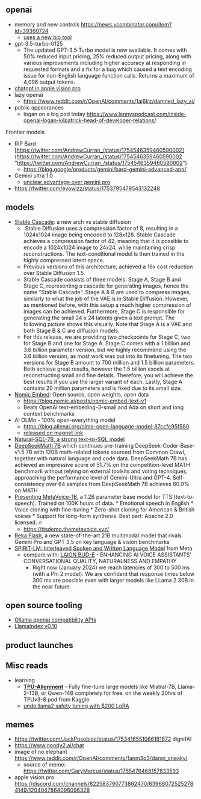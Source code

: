 
## openai

- memory and new controls https://news.ycombinator.com/item?id=39360724
	- [uses a new bio tool](https://x.com/simonw/status/1757629263338209584?s=20)
- gpt-3.5-turbo-0125
	- The updated GPT-3.5 Turbo model is now available. It comes with 50% reduced input pricing, 25% reduced output pricing, along with various improvements including higher accuracy at responding in requested formats and a fix for a bug which caused a text encoding issue for non-English language function calls. Returns a maximum of 4,096 output tokens.
- [chatgpt in apple vision pro](https://x.com/ChatGPTapp/status/1753480051889508485?s=20)
- lazy openai
	- https://www.reddit.com/r/OpenAI/comments/1aj6lrz/damned_lazy_ai/
- public appearances
	- logan on a big pod today https://www.lennyspodcast.com/inside-openai-logan-kilpatrick-head-of-developer-relations/

Frontier models
- RIP Bard [https://twitter.com/AndrewCurran_/status/1754546359460590002](https://twitter.com/AndrewCurran_/status/1754546359460590002 "https://twitter.com/AndrewCurran_/status/1754546359460590002")
	- https://blog.google/products/gemini/bard-gemini-advanced-app/
- Gemini ultra 1.0
	- [unclear advantage over gemini pro](https://www.youtube.com/watch?v=hLbIUQWxs6Y)
- https://twitter.com/evowizz/status/1753795479543132248

## models

- [Stable Cascade](https://news.ycombinator.com/item?id=39360106): a new arch vs stable diffusion
	-  Stable Diffusion uses a compression factor of 8, resulting in a 1024x1024 image being encoded to 128x128. Stable Cascade achieves a compression factor of 42, meaning that it is possible to encode a 1024x1024 image to 24x24, while maintaining crisp reconstructions. The text-conditional model is then trained in the highly compressed latent space. 
	- Previous versions of this architecture, achieved a 16x cost reduction over Stable Diffusion 1.5.
	- Stable Cascade consists of three models: Stage A, Stage B and Stage C, representing a cascade for generating images, hence the name "Stable Cascade". Stage A & B are used to compress images, similarly to what the job of the VAE is in Stable Diffusion. However, as mentioned before, with this setup a much higher compression of images can be achieved. Furthermore, Stage C is responsible for generating the small 24 x 24 latents given a text prompt. The following picture shows this visually. Note that Stage A is a VAE and both Stage B & C are diffusion models.
	- For this release, we are providing two checkpoints for Stage C, two for Stage B and one for Stage A. Stage C comes with a 1 billion and 3.6 billion parameter version, but we highly recommend using the 3.6 billion version, as most work was put into its finetuning. The two versions for Stage B amount to 700 million and 1.5 billion parameters. Both achieve great results, however the 1.5 billion excels at reconstructing small and fine details. Therefore, you will achieve the best results if you use the larger variant of each. Lastly, Stage A contains 20 million parameters and is fixed due to its small size.
- [Nomic Embed](https://twitter.com/nomic_ai/status/1753082063048040829): Open source, open weights, open data
	- https://blog.nomic.ai/posts/nomic-embed-text-v1
	- Beats OpenAI text-embeding-3-small and Ada on short and long context benchmarks
- AI OLMo - 100% open-everything model
	- https://blog.allenai.org/olmo-open-language-model-87ccfc95f580
	- [released on magnet link](https://twitter.com/natolambert/status/1753063313351835941)
- [Natural-SQL-7B, a strong text-to-SQL model](https://github.com/cfahlgren1/natural-sql)
- [DeepSeekMath 7B](https://arxiv.org/abs/2402.03300) which continues pre-training DeepSeek-Coder-Base-v1.5 7B with 120B math-related tokens sourced from Common Crawl, together with natural language and code data. DeepSeekMath 7B has achieved an impressive score of 51.7% on the competition-level MATH benchmark without relying on external toolkits and voting techniques, approaching the performance level of Gemini-Ultra and GPT-4. Self-consistency over 64 samples from DeepSeekMath 7B achieves 60.9% on MATH
- [Presenting MetaVoice-1B](https://twitter.com/metavoiceio/status/1754983953193218193), a 1.2B parameter base model for TTS (text-to-speech). Trained on 100K hours of data. * Emotional speech in English * Voice cloning with fine-tuning * Zero-shot cloning for American & British voices * Support for long-form synthesis. Best part: Apache 2.0 licensed. 🔥
	- https://ttsdemo.themetavoice.xyz/
- [Reka Flash](https://twitter.com/YiTayML/status/1757115386829619534), a new state-of-the-art 21B multimodal model that rivals Gemini Pro and GPT 3.5 on key language & vision benchmarks 
- [SPIRIT-LM: Interleaved Spoken and Written Language Model](https://speechbot.github.io/spiritlm/index.html) from Meta
	- compare with: [LAION BUD-E](https://laion.ai/blog/bud-e/) - ENHANCING AI VOICE ASSISTANTS’ CONVERSATIONAL QUALITY, NATURALNESS AND EMPATHY
		- Right now (January 2024) we reach latencies of 300 to 500 ms (with a Phi 2 model). We are confident that response times below 300 ms are possible even with larger models like LLama 2 30B in the near future.


## open source tooling

- [Ollama openai compatibility APIs](https://news.ycombinator.com/item?id=39307330)
- [LlamaIndex v0.10](https://blog.llamaindex.ai/llamaindex-v0-10-838e735948f8?source=collection_home---6------0-----------------------)

## product launches


## Misc reads

- learning
	- **[TPU-Alignment](https://github.com/Locutusque/TPU-Alignment)** - Fully fine-tune large models like Mistral-7B, Llama-2-13B, or Qwen-14B completely for free. on the weekly 20hrs of TPUv3-8 pod from Kaggle 
	- [undo llama2 safety tuning with $200 LoRA](https://www.lesswrong.com/posts/qmQFHCgCyEEjuy5a7/lora-fine-tuning-efficiently-undoes-safety-training-from?)


## memes

- https://twitter.com/JackPosobiec/status/1753416551066181672 dignifAI
- https://www.goody2.ai/chat
- image of no elephant https://www.reddit.com/r/OpenAI/comments/1anm3p3/damn_sneaky/
	- source of meme: https://twitter.com/GaryMarcus/status/1755476468157833593
- apple vision pro https://discord.com/channels/822583790773862470/839660725252784149/1204047864096096328